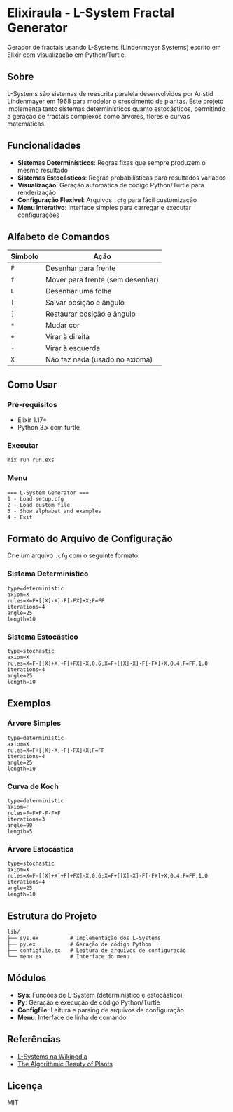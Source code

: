 # Elixiraula - L-System Fractal Generator

Gerador de fractais usando L-Systems (Lindenmayer Systems) escrito em Elixir com visualização em Python/Turtle.

## Sobre

L-Systems são sistemas de reescrita paralela desenvolvidos por Aristid Lindenmayer em 1968 para modelar o crescimento de plantas. Este projeto implementa tanto sistemas determinísticos quanto estocásticos, permitindo a geração de fractais complexos como árvores, flores e curvas matemáticas.

## Funcionalidades

- **Sistemas Determinísticos**: Regras fixas que sempre produzem o mesmo resultado
- **Sistemas Estocásticos**: Regras probabilísticas para resultados variados
- **Visualização**: Geração automática de código Python/Turtle para renderização
- **Configuração Flexível**: Arquivos `.cfg` para fácil customização
- **Menu Interativo**: Interface simples para carregar e executar configurações

## Alfabeto de Comandos

| Símbolo | Ação |
|---------|------|
| `F` | Desenhar para frente |
| `f` | Mover para frente (sem desenhar) |
| `L` | Desenhar uma folha |
| `[` | Salvar posição e ângulo |
| `]` | Restaurar posição e ângulo |
| `*` | Mudar cor |
| `+` | Virar à direita |
| `-` | Virar à esquerda |
| `X` | Não faz nada (usado no axioma) |

## Como Usar

### Pré-requisitos

- Elixir 1.17+
- Python 3.x com turtle

### Executar

```bash
mix run run.exs
```

### Menu

```
=== L-System Generator ===
1 - Load setup.cfg
2 - Load custom file
3 - Show alphabet and examples
4 - Exit
```

## Formato do Arquivo de Configuração

Crie um arquivo `.cfg` com o seguinte formato:

### Sistema Determinístico

```
type=deterministic
axiom=X
rules=X=F+[[X]-X]-F[-FX]+X;F=FF
iterations=4
angle=25
length=10
```

### Sistema Estocástico

```
type=stochastic
axiom=X
rules=X=F-[[X]+X]+F[+FX]-X,0.6;X=F+[[X]-X]-F[-FX]+X,0.4;F=FF,1.0
iterations=4
angle=25
length=10
```

## Exemplos

### Árvore Simples

```
type=deterministic
axiom=X
rules=X=F+[[X]-X]-F[-FX]+X;F=FF
iterations=4
angle=25
length=10
```

### Curva de Koch

```
type=deterministic
axiom=F
rules=F=F+F-F-F+F
iterations=3
angle=90
length=5
```

### Árvore Estocástica

```
type=stochastic
axiom=X
rules=X=F-[[X]+X]+F[+FX]-X,0.6;X=F+[[X]-X]-F[-FX]+X,0.4;F=FF,1.0
iterations=4
angle=25
length=10
```

## Estrutura do Projeto

```
lib/
├── sys.ex          # Implementação dos L-Systems
├── py.ex           # Geração de código Python
├── configfile.ex   # Leitura de arquivos de configuração
└── menu.ex         # Interface do menu
```

## Módulos

- **Sys**: Funções de L-System (determinístico e estocástico)
- **Py**: Geração e execução de código Python/Turtle
- **Configfile**: Leitura e parsing de arquivos de configuração
- **Menu**: Interface de linha de comando

## Referências

- [L-Systems na Wikipedia](https://en.wikipedia.org/wiki/L-system)
- [The Algorithmic Beauty of Plants](http://algorithmicbotany.org/papers/#abop)

## Licença

MIT
